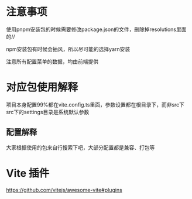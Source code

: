 # 注意事项
使用pnpm安装包的时候需要修改package.json的文件，删除掉resolutions里面的//

npm安装包有时候会抽风，所以尽可能的选择yarn安装

注意所有配置菜单的数据，均由前端提供

# 对应包使用解释
项目本身配置99%都在vite.config.ts里面，参数设置都在根目录下，而非src下 \
src下的settings目录是系统默认参数


## 配置解释
大家根据使用的包来自行搜索下吧，大部分配置都是兼容、打包等

# Vite 插件
https://github.com/vitejs/awesome-vite#plugins

